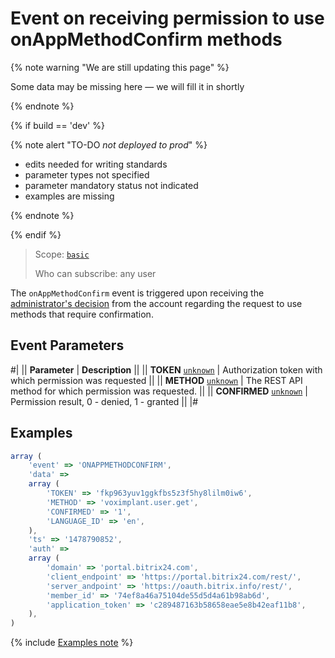 # Event on receiving permission to use onAppMethodConfirm methods

{% note warning "We are still updating this page" %}

Some data may be missing here — we will fill it in shortly

{% endnote %}

{% if build == 'dev' %}

{% note alert "TO-DO _not deployed to prod_" %}

- edits needed for writing standards
- parameter types not specified
- parameter mandatory status not indicated
- examples are missing

{% endnote %}

{% endif %}

> Scope: [`basic`](../../scopes/permissions.md)
>
> Who can subscribe: any user

The `onAppMethodConfirm` event is triggered upon receiving the [administrator's decision](../../scopes/confirmation.md) from the account regarding the request to use methods that require confirmation.

## Event Parameters

#|
|| **Parameter** | **Description** ||
|| **TOKEN**
[`unknown`](../../data-types.md) | Authorization token with which permission was requested ||
|| **METHOD**
[`unknown`](../../data-types.md) | The REST API method for which permission was requested. ||
|| **CONFIRMED**
[`unknown`](../../data-types.md) | Permission result, 0 - denied, 1 - granted ||
|#

## Examples

```js
array (
    'event' => 'ONAPPMETHODCONFIRM',
    'data' =>
    array (
        'TOKEN' => 'fkp963yuv1ggkfbs5z3f5hy8lilm0iw6',
        'METHOD' => 'voximplant.user.get',
        'CONFIRMED' => '1',
        'LANGUAGE_ID' => 'en',
    ),
    'ts' => '1478790852',
    'auth' =>
    array (
        'domain' => 'portal.bitrix24.com',
        'client_endpoint' => 'https://portal.bitrix24.com/rest/',
        'server_andpoint' => 'https://oauth.bitrix.info/rest/',
        'member_id' => '74ef8a46a75104de55d5d4a61b98ab6d',
        'application_token' => 'c289487163b58658eae5e8b42eaf11b8',
    ),
)
```

{% include [Examples note](../../../_includes/examples.md) %}